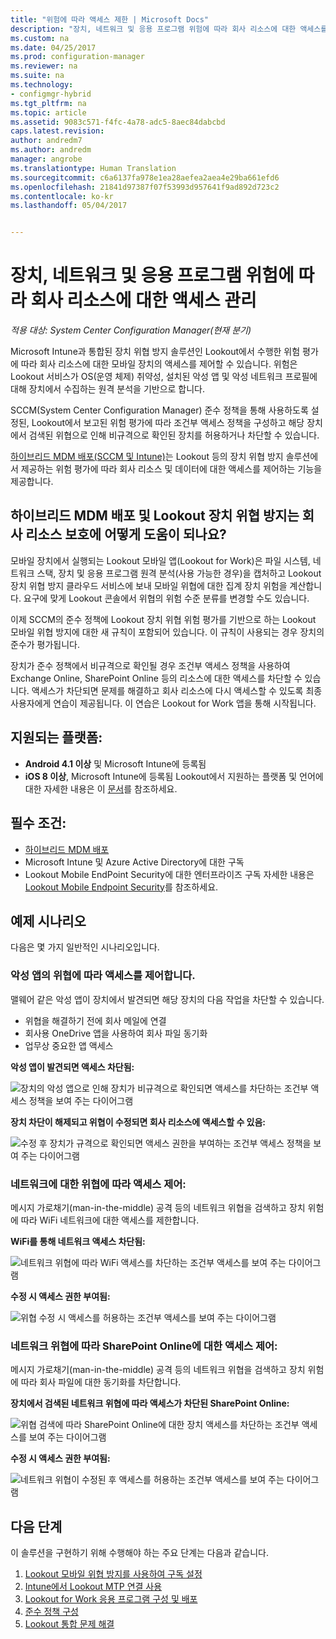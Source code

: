 ```yaml
---
title: "위험에 따라 액세스 제한 | Microsoft Docs"
description: "장치, 네트워크 및 응용 프로그램 위험에 따라 회사 리소스에 대한 액세스를 제한합니다."
ms.custom: na
ms.date: 04/25/2017
ms.prod: configuration-manager
ms.reviewer: na
ms.suite: na
ms.technology:
- configmgr-hybrid
ms.tgt_pltfrm: na
ms.topic: article
ms.assetid: 9083c571-f4fc-4a78-adc5-8aec84dabcbd
caps.latest.revision: 
author: andredm7
ms.author: andredm
manager: angrobe
ms.translationtype: Human Translation
ms.sourcegitcommit: c6a6137fa978e1ea28aefea2aea4e29ba661efd6
ms.openlocfilehash: 21841d97387f07f53993d957641f9ad892d723c2
ms.contentlocale: ko-kr
ms.lasthandoff: 05/04/2017


---
```

# <a name="manage-access-to-company-resource-based-on-device-network-and-application-risk"></a>장치, 네트워크 및 응용 프로그램 위험에 따라 회사 리소스에 대한 액세스 관리

*적용 대상: System Center Configuration Manager(현재 분기)*

Microsoft Intune과 통합된 장치 위협 방지 솔루션인 Lookout에서 수행한 위험 평가에 따라 회사 리소스에 대한 모바일 장치의 액세스를 제어할 수 있습니다. 위험은 Lookout 서비스가 OS(운영 체제) 취약성, 설치된 악성 앱 및 악성 네트워크 프로필에 대해 장치에서 수집하는 원격 분석을 기반으로 합니다. 

SCCM(System Center Configuration Manager) 준수 정책을 통해 사용하도록 설정된, Lookout에서 보고된 위험 평가에 따라 조건부 액세스 정책을 구성하고 해당 장치에서 검색된 위협으로 인해 비규격으로 확인된 장치를 허용하거나 차단할 수 있습니다.

[하이브리드 MDM 배포(SCCM 및 Intune)](https://docs.microsoft.com/sccm/mdm/understand/choose-between-standalone-intune-and-hybrid-mobile-device-management)는 Lookout 등의 장치 위협 방지 솔루션에서 제공하는 위험 평가에 따라 회사 리소스 및 데이터에 대한 액세스를 제어하는 기능을 제공합니다.

## <a name="how-do-the-hybrid-mdm-deployment-and-lookout-device-threat-protection-help-protect-company-resources"></a>하이브리드 MDM 배포 및 Lookout 장치 위협 방지는 회사 리소스 보호에 어떻게 도움이 되나요?
모바일 장치에서 실행되는 Lookout 모바일 앱(Lookout for Work)은 파일 시스템, 네트워크 스택, 장치 및 응용 프로그램 원격 분석(사용 가능한 경우)을 캡처하고 Lookout 장치 위협 방지 클라우드 서비스에 보내 모바일 위협에 대한 집계 장치 위험을 계산합니다. 요구에 맞게 Lookout 콘솔에서 위협의 위험 수준 분류를 변경할 수도 있습니다.  

이제 SCCM의 준수 정책에 Lookout 장치 위협 위험 평가를 기반으로 하는 Lookout 모바일 위협 방지에 대한 새 규칙이 포함되어 있습니다. 이 규칙이 사용되는 경우 장치의 준수가 평가됩니다.

장치가 준수 정책에서 비규격으로 확인될 경우 조건부 액세스 정책을 사용하여 Exchange Online, SharePoint Online 등의 리소스에 대한 액세스를 차단할 수 있습니다. 액세스가 차단되면 문제를 해결하고 회사 리소스에 다시 액세스할 수 있도록 최종 사용자에게 연습이 제공됩니다. 이 연습은 Lookout for Work 앱을 통해 시작됩니다.

## <a name="supported-platforms"></a>지원되는 플랫폼:
* **Android 4.1 이상** 및 Microsoft Intune에 등록됨
* **iOS 8 이상**, Microsoft Intune에 등록됨
Lookout에서 지원하는 플랫폼 및 언어에 대한 자세한 내용은 이 [문서](https://personal.support.lookout.com/hc/en-us/articles/114094140253)를 참조하세요.

## <a name="prerequisites"></a>필수 조건:
* [하이브리드 MDM 배포](https://docs.microsoft.com/sccm/mdm/understand/choose-between-standalone-intune-and-hybrid-mobile-device-management)
* Microsoft Intune 및 Azure Active Directory에 대한 구독
* Lookout Mobile EndPoint Security에 대한 엔터프라이즈 구독  자세한 내용은 [Lookout Mobile Endpoint Security](https://www.lookout.com/products/mobile-endpoint-security)를 참조하세요.

## <a name="example-scenarios"></a>예제 시나리오
다음은 몇 가지 일반적인 시나리오입니다.
### <a name="control-access-based-on-threat-from-malicious-apps"></a>악성 앱의 위협에 따라 액세스를 제어합니다.
맬웨어 같은 악성 앱이 장치에서 발견되면 해당 장치의 다음 작업을 차단할 수 있습니다.
* 위협을 해결하기 전에 회사 메일에 연결
* 회사용 OneDrive 앱을 사용하여 회사 파일 동기화
* 업무상 중요한 앱 액세스

**악성 앱이 발견되면 액세스 차단됨:**

![장치의 악성 앱으로 인해 장치가 비규격으로 확인되면 액세스를 차단하는 조건부 액세스 정책을 보여 주는 다이어그램](media/config-mgr-maliciousapps_blocked.png)

**장치 차단이 해제되고 위협이 수정되면 회사 리소스에 액세스할 수 있음:**

![수정 후 장치가 규격으로 확인되면 액세스 권한을 부여하는 조건부 액세스 정책을 보여 주는 다이어그램](media/config-mgr-maliciousapps-unblocked.png)
### <a name="control-access-based-on-threat-to-network"></a>네트워크에 대한 위협에 따라 액세스 제어:
메시지 가로채기(man-in-the-middle) 공격 등의 네트워크 위협을 검색하고 장치 위험에 따라 WiFi 네트워크에 대한 액세스를 제한합니다.

**WiFi를 통해 네트워크 액세스 차단됨:**

![네트워크 위협에 따라 WiFi 액세스를 차단하는 조건부 액세스를 보여 주는 다이어그램](media/config-mgr-network-wifi-blocked.png)

**수정 시 액세스 권한 부여됨:**

![위협 수정 시 액세스를 허용하는 조건부 액세스를 보여 주는 다이어그램](media/config-mgr-network-wifi-unblocked.png)
### <a name="control-access-to-sharepoint-online-based-on-threat-to-network"></a>네트워크 위협에 따라 SharePoint Online에 대한 액세스 제어:

메시지 가로채기(man-in-the-middle) 공격 등의 네트워크 위협을 검색하고 장치 위험에 따라 회사 파일에 대한 동기화를 차단합니다.

**장치에서 검색된 네트워크 위협에 따라 액세스가 차단된 SharePoint Online:**

![위협 검색에 따라 SharePoint Online에 대한 장치 액세스를 차단하는 조건부 액세스를 보여 주는 다이어그램](media/config-mgr-network-spo-blocked.png)


**수정 시 액세스 권한 부여됨:**

![네트워크 위협이 수정된 후 액세스를 허용하는 조건부 액세스를 보여 주는 다이어그램](media/config-mgr-network-spo-unblocked.png)

## <a name="next-steps"></a>다음 단계
이 솔루션을 구현하기 위해 수행해야 하는 주요 단계는 다음과 같습니다.
1.    [Lookout 모바일 위협 방지를 사용하여 구독 설정](set-up-your-subscription-with-lookout.md)
2.    [Intune에서 Lookout MTP 연결 사용](enable-lookout-connection-in-intune.md)
3.  [Lookout for Work 응용 프로그램 구성 및 배포](configure-and-deploy-lookout-for-work-apps.md)
4.    [준수 정책 구성](enable-device-threat-protection-rule-compliance-policy.md)
5.    [Lookout 통합 문제 해결](troubleshoot-lookout-integration.md)

